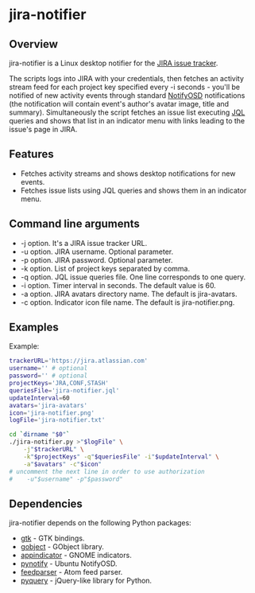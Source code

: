 # jira-notifier
## Overview
jira-notifier is a Linux desktop notifier for the [JIRA issue tracker].

The scripts logs into JIRA with your credentials, then fetches an activity stream feed for each project key specified every -i seconds - you'll be notified of new activity events through standard [NotifyOSD] notifications (the notification will contain event's author's avatar image, title and summary). Simultaneously the script fetches an issue list executing [JQL] queries and shows that list in an indicator menu with links leading to the issue's page in JIRA.
## Features
  - Fetches activity streams and shows desktop notifications for new events.
  - Fetches issue lists using JQL queries and shows them in an indicator menu.

## Command line arguments
  - -j option. It's a JIRA issue tracker URL.
  - -u option. JIRA username. Optional parameter.
  - -p option. JIRA password. Optional parameter.
  - -k option. List of project keys separated by comma.
  - -q option. JQL issue queries file. One line corresponds to one query.
  - -i option. Timer interval in seconds. The default value is 60.
  - -a option. JIRA avatars directory name. The default is jira-avatars.
  - -c option. Indicator icon file name. The default is jira-notifier.png.

## Examples
Example:
```sh
trackerURL='https://jira.atlassian.com'
username='' # optional
password='' # optional
projectKeys='JRA,CONF,STASH'
queriesFile='jira-notifier.jql'
updateInterval=60
avatars='jira-avatars'
icon='jira-notifier.png'
logFile='jira-notifier.txt'

cd `dirname "$0"`
./jira-notifier.py >"$logFile" \
    -j"$trackerURL" \
    -k"$projectKeys" -q"$queriesFile" -i"$updateInterval" \
    -a"$avatars" -c"$icon"
# uncomment the next line in order to use authorization
#    -u"$username" -p"$password"
```

## Dependencies
jira-notifier depends on the following Python packages:

 - [gtk] - GTK bindings.
 - [gobject] - GObject library.
 - [appindicator] - GNOME indicators.
 - [pynotify] - Ubuntu NotifyOSD.
 - [feedparser] - Atom feed parser.
 - [pyquery] - jQuery-like library for Python.

[JIRA issue tracker]:https://www.atlassian.com/software/jira
[NotifyOSD]:https://wiki.ubuntu.com/NotifyOSD
[JQL]:https://confluence.atlassian.com/jirasoftwarecloud/advanced-searching-764478330.html
[gtk]:http://www.pygtk.org/
[gobject]:https://pypi.python.org/pypi/PyGObject/
[appindicator]:http://developer.ubuntu.com/api/devel/ubuntu-12.04/c/appindicator/
[pynotify]:http://www.galago-project.org/news/index.php
[feedparser]:https://pypi.python.org/pypi/feedparser
[pyquery]:https://pypi.python.org/pypi/pyquery
